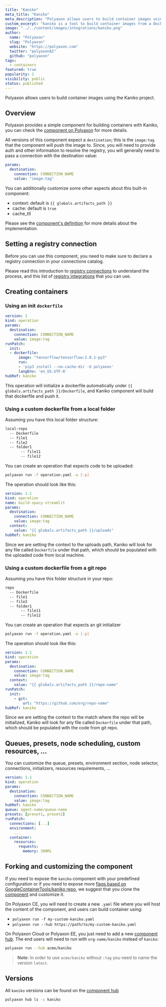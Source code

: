 ```yaml
---
title: "Kaniko"
meta_title: "Kaniko"
meta_description: "Polyaxon allows users to build container images using the Kaniko project."
custom_excerpt: "kaniko is a tool to build container images from a Dockerfile, inside a container or Kubernetes cluster."
image: "../../content/images/integrations/kaniko.png"
author:
  name: "Polyaxon"
  slug: "Polyaxon"
  website: "https://polyaxon.com"
  twitter: "polyaxonAI"
  github: "polyaxon"
tags:
  - containers
featured: true
popularity: 1
visibility: public
status: published
---
```


Polyaxon allows users to build container images using the Kaniko project.

## Overview

Polyaxon provides a simple component for building containers with Kaniko, you can check the [component on Polyaxon](https://cloud.polyaxon.com/ui/polyaxon/hub/kaniko/versions) for more details.

All versions of this component expect a `destination`; this is the `image:tag` that the component will push the image to.
Since, you will need to provide auth and other information to resolve the registry, 
you will generally need to pass a connection with the destination value:

```yaml
params:
  destination:
    connection: CONNECTION_NAME
    value: "image:tag"
```

You can additionally customize some other aspects about this built-in component:
 * context: default is `{{ globals.artifacts_path }}`
 * cache: default is `true`
 * cache_ttl
 
Please see the [component's definition](https://cloud.polyaxon.com/ui/polyaxon/hub/kaniko/versions?version=latest) for more details about the implementation.

## Setting a registry connection

Before you can use this component, you need to make sure to declare a registry connection in your connections catalog.

Please read this introduction to [registry connections](/setup/connections/registry/) to understand the process, and this list of [registry integrations](/integrations/registries/) that you can use.

## Creating containers 

### Using an init `dockerfile`

```yaml
version: 1
kind: operation
params:
  destination:
    connection: CONNECTION_NAME
    value: image:tag
runPatch:
  init:
  - dockerfile:
      image: "tensorflow/tensorflow:2.0.1-py3"
      run:
      - 'pip3 install --no-cache-dir -U polyaxon'
      langEnv: 'en_US.UTF-8'
hubRef: kaniko
```

This operation will initialize a dockerfile automatically under `{{ globals.artifacts_path }}/Dockerfile`, and Kaniko component will build that dockerfile and push it.

### Using a custom dockerfile from a local folder

Assuming you have this local folder structure:

```bash
local-repo
  -- Dockerfile
  -- file1
  -- file2
  -- folder1
       -- file11
       -- file12 
```

You can create an operation that expects code to be uploaded:

```bash
polyaxon run -f operation.yaml -u [-p]
```

The operation should look like this:

```yaml
version: 1.1
kind: operation
name: build-spacy-streamlit
params:
  destination:
    connection: CONNECTION_NAME
    value: image:tag
  context:
    value: "{{ globals.artifacts_path }}/uploads"
hubRef: kaniko
```

Since we are setting the context to the uploads path, Kaniko will look for any file called `Dockerfile` under that path, which should be populated with the uploaded code from local machine.

### Using a custom dockerfile from a git repo

Assuming you have this folder structure in your repo:

```bash
repo
  -- Dockerfile
  -- file1
  -- file2
  -- folder1
       -- file11
       -- file12 
```

You can create an operation that expects an git initializer

```bash
polyaxon run -f operation.yaml -u [-p]
```

The operation should look like this:

```yaml
version: 1.1
kind: operation
params:
  destination:
    connection: CONNECTION_NAME
    value: image:tag
  context:
    value: "{{ globals.artifacts_path }}/repo-name"
runPatch:
  init:
    - git:
        url: "https://github.com/org/repo-name"
hubRef: kaniko
```

Since we are setting the context to the match where the repo will be initialized, 
Kaniko will look for any file called `Dockerfile` under that path, which should be populated with the code from git repo.

## Queues, presets, node scheduling, custom resources, ... 

You can customize the queue, presets, environment section, node selector, connections, initializers, resources requirements, ...

```yaml
version: 1.1
kind: operation
params:
  destination:
    connection: CONNECTION_NAME
    value: image:tag
hubRef: kaniko
queue: agent-name/queue-name
presets: [preset1, preset2]
runPatch:
  connections: [...]
  environment:
    ...
  container:
    resources:
      requests:
        memory: 300Mi
``` 

## Forking and customizing the component

If you need to expose the `kaniko` component with your predefined configuration or if you need to expose more [flags based on GoogleContainerTools/kaniko repo](https://github.com/GoogleContainerTools/kaniko),
we suggest that you clone the [component](https://cloud.polyaxon.com/ui/polyaxon/hub/kaniko/versions?version=latest) and customize it.

On Polyaxon CE, you will need to create a new `.yaml` file where you will host the content of the component, and users can build container using:

 * `polyaxon run -f my-custom-kaniko.yaml`
 * `polyaxon run --hub https://path/to/my-custom-kaniko.yaml` 

On Polyaxon Cloud or Polyaxon EE, you just need to add a new [component hub](/docs/management/component-hub/).
The end users will need to run with `org-name/kaniko` instead of `kaniko`:

```bash
polyaxon run --hub acme/kaniko
```

> **Note**: In order to use `acme/kaniko` without `:tag` you need to name the version `latest`.

## Versions

All `kaniko` versions can be found on the [component hub](https://cloud.polyaxon.com/ui/polyaxon/hub/kaniko/versions)

```bash
polyaxon hub ls -c kaniko
```

